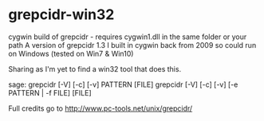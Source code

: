 # grepcidr-win32
 cygwin build of grepcidr - requires cygwin1.dll in the same folder or your path 
A version of grepcidr 1.3 I built in cygwin back from 2009 so could run on Windows (tested on Win7 & Win10)

Sharing as I'm yet to find a win32 tool that does this.

sage:
        grepcidr [-V] [-c] [-v] PATTERN [FILE]
        grepcidr [-V] [-c] [-v] [-e PATTERN | -f FILE] [FILE]

Full credits go to http://www.pc-tools.net/unix/grepcidr/ 
